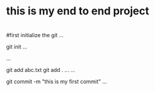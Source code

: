 # this is my end to end project
#

#first initialize the git
...

git init
...

...

git add abc.txt
git add .
...
...

git commit -m "this is my first commit"
...
